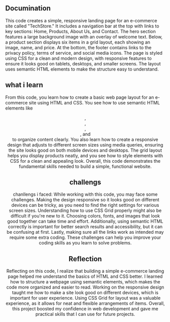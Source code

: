 ## Documination
This code creates a simple, responsive landing page for an e-commerce site called "TechStore." It includes a navigation bar at the top with links to key sections: Home, Products, About Us, and Contact. The hero section features a large background image with an overlay of welcome text. Below, a product section displays six items in a grid layout, each showing an image, name, and price. At the bottom, the footer contains links to the privacy policy, terms of service, and social media icons. The page is styled using CSS for a clean and modern design, with responsive features to ensure it looks good on tablets, desktops, and smaller screens. The layout uses semantic HTML elements to make the structure easy to understand.

## what i learn
From this code, you learn how to create a basic web page layout for an e-commerce site using HTML and CSS. You see how to use semantic HTML elements like <header>, <nav>, <main>, <section>, and <footer> to organize content clearly. You also learn how to create a responsive design that adjusts to different screen sizes using media queries, ensuring the site looks good on both mobile devices and desktops. The grid layout helps you display products neatly, and you see how to style elements with CSS for a clean and appealing look. Overall, this code demonstrates the fundamental skills needed to build a simple, functional website.

## challengs 
chanllengs i faced:
While working with this code, you may face some challenges. Making the design responsive so it looks good on different devices can be tricky, as you need to find the right settings for various screen sizes. Understanding how to use CSS Grid properly might also be difficult if you're new to it. Choosing colors, fonts, and images that look good together can take time and effort. Additionally, using semantic HTML correctly is important for better search results and accessibility, but it can be confusing at first. Lastly, making sure all the links work as intended may require some extra coding. These challenges can help you improve your coding skills as you learn to solve problems.

## Reflection
Reflecting on this code, I realize that building a simple e-commerce landing page helped me understand the basics of HTML and CSS better. I learned how to structure a webpage using semantic elements, which makes the code more organized and easier to read. Working on the responsive design taught me how to make a site look good on different devices, which is important for user experience. Using CSS Grid for layout was a valuable experience, as it allows for neat and flexible arrangements of items. Overall, this project boosted my confidence in web development and gave me practical skills that I can use for future projects.